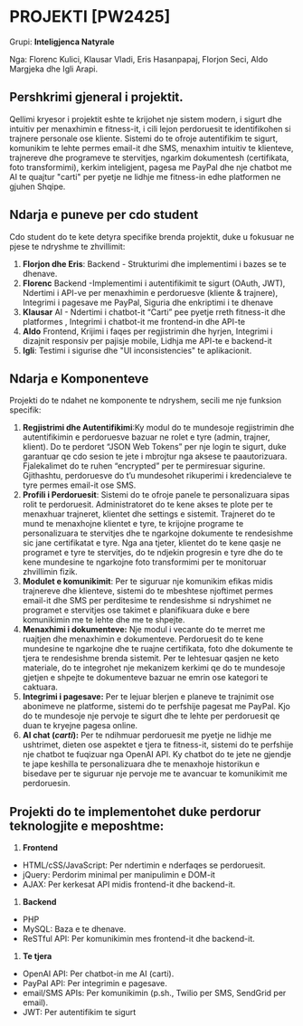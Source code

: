 # PROJEKTI [PW2425]

Grupi: **Inteligjenca Natyrale**

Nga: Florenc Kulici, Klausar Vladi, Eris Hasanpapaj, Florjon Seci, Aldo Margjeka dhe Igli Arapi.

## Pershkrimi gjeneral i projektit.

Qellimi kryesor i projektit eshte te krijohet nje sistem modern, i sigurt dhe intuitiv per menaxhimin e fitness-it, i cili lejon perdoruesit te identifikohen si trajnere personale ose kliente. Sistemi do te ofroje autentifikim te sigurt, komunikim te lehte permes email-it dhe SMS, menaxhim intuitiv te klienteve, trajnereve dhe programeve te stervitjes, ngarkim dokumentesh (certifikata, foto transformimi), kerkim inteligjent, pagesa me PayPal dhe nje chatbot me AI te quajtur "carti" per pyetje ne lidhje me fitness-in edhe platformen ne gjuhen Shqipe.

## Ndarja e puneve per cdo student

Cdo student do te kete detyra specifike brenda projektit, duke u fokusuar ne pjese te ndryshme te zhvillimit:

1. **Florjon dhe Eris**: Backend - Strukturimi dhe implementimi i bazes se te dhenave.
2. **Florenc** Backend -Implementimi i autentifikimit te sigurt (OAuth, JWT),
   Ndertimi i API-ve per menaxhimin e perdoruesve (kliente & trajnere),
   Integrimi i pagesave me PayPal, Siguria dhe enkriptimi i te dhenave
3. **Klausar** AI - Ndertimi i chatbot-it “Carti” pee pyetje rreth fitness-it dhe
   platformes , Integrimi i chatbot-it me frontend-in dhe API-te
4. **Aldo** Frontend, Krijimi i faqes per regjistrimin dhe hyrjen, Integrimi i
   dizajnit responsiv per pajisje mobile, Lidhja me API-te e backend-it
5. **Igli**: Testimi i sigurise dhe "UI inconsistencies" te aplikacionit.

## Ndarja e Komponenteve

Projekti do te ndahet ne komponente te ndryshem, secili me nje funksion specifik:

1. **Regjistrimi dhe Autentifikimi**:Ky modul do te mundesoje regjistrimin dhe autentifikimin e perdoruesve bazuar ne rolet e tyre (admin, trajner, klient). Do te perdoret “JSON Web Tokens” per nje login te sigurt, duke garantuar qe cdo sesion te jete i mbrojtur nga aksese te paautorizuara. Fjalekalimet do te ruhen “encrypted” per te permiresuar sigurine. Gjithashtu, perdoruesve do t’u mundesohet rikuperimi i kredencialeve te tyre permes email-it ose SMS.
2. **Profili i Perdoruesit**: Sistemi do te ofroje panele te personalizuara sipas rolit te perdoruesit. Administratoret do te kene akses te plote per te menaxhuar trajneret, klientet dhe settings e sistemit. Trajneret do te mund te menaxhojne klientet e tyre, te krijojne programe te personalizuara te stervitjes dhe te ngarkojne dokumente te rendesishme sic jane certifikatat e tyre. Nga ana tjeter, klientet do te kene qasje ne programet e tyre te stervitjes, do te ndjekin progresin e tyre dhe do te kene mundesine te ngarkojne foto transformimi per te monitoruar zhvillimin fizik.
3. **Modulet e komunikimit**: Per te siguruar nje komunikim efikas midis trajnereve dhe klienteve, sistemi do te mbeshtese njoftimet permes email-it dhe SMS per perditesime te rendesishme si ndryshimet ne programet e stervitjes ose takimet e planifikuara duke e bere komunikimin me te lehte dhe me te shpejte.
4. **Menaxhimi i dokumenteve:** Nje modul i vecante do te merret me ruajtjen dhe menaxhimin e dokumenteve. Perdoruesit do te kene mundesine te ngarkojne dhe te ruajne certifikata, foto dhe dokumente te tjera te rendesishme brenda sistemit. Per te lehtesuar qasjen ne keto materiale, do te integrohet nje mekanizem kerkimi qe do te mundesoje gjetjen e shpejte te dokumenteve bazuar ne emrin ose kategori te caktuara.
5. **Integrimi i pagesave:** Per te lejuar blerjen e planeve te trajnimit ose abonimeve ne platforme, sistemi do te perfshije pagesat me PayPal. Kjo do te mundesoje nje pervoje te sigurt dhe te lehte per perdoruesit qe duan te kryejne pagesa online.
6. **AI chat (_carti_):** Per te ndihmuar perdoruesit me pyetje ne lidhje me ushtrimet, dieten ose aspektet e tjera te fitness-it, sistemi do te perfshije nje chatbot te fuqizuar nga OpenAI API. Ky chatbot do te jete ne gjendje te jape keshilla te personalizuara dhe te menaxhoje historikun e bisedave per te siguruar nje pervoje me te avancuar te komunikimit me perdoruesin.

## Projekti do te implementohet duke perdorur teknologjite e meposhtme:

1. **Frontend**

- HTML/cSS/JavaScript: Per ndertimin e nderfaqes se perdoruesit.
- jQuery: Perdorim minimal per manipulimin e DOM-it
- AJAX: Per kerkesat API midis frontend-it dhe backend-it.

1. **Backend**

- PHP
- MySQL: Baza e te dhenave.
- ReSTful API: Per komunikimin mes frontend-it dhe backend-it.

1. **Te tjera**

- OpenAI API: Per chatbot-in me AI (carti).
- PayPal API: Per integrimin e pagesave.
- email/SMS APIs: Per komunikimin (p.sh., Twilio per SMS, SendGrid per email).
- JWT: Per autentifikim te sigurt
